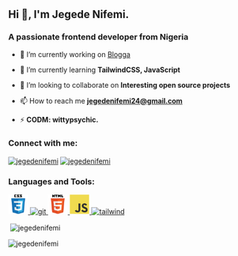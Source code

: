 
<!--
**jegedenifemi/jegedenifemi** is a ✨ _special_ ✨ repository because its `README.md` (this file) appears on your GitHub profile.

Here are some ideas to get you started:

- 🔭 I’m currently working on ...
- 🌱 I’m currently learning ...
- 👯 I’m looking to collaborate on ...
- 🤔 I’m looking for help with ...
- 💬 Ask me about ...
- 📫 How to reach me: ...
- 😄 Pronouns: ...
- ⚡ Fun fact: ...
-->

<h2 >Hi 👋, I'm Jegede Nifemi.</h2>
<h3 >A passionate frontend developer from Nigeria</h3>

- 🔭 I’m currently working on [Blogga](https://github.com/jegedenifemi/blogga-team6)

- 🌱 I’m currently learning **TailwindCSS, JavaScript**

- 👯 I’m looking to collaborate on **Interesting open source projects**

- 📫 How to reach me **jegedenifemi24@gmail.com**

- ⚡ **CODM: wittypsychic.**

<h3 align="left">Connect with me:</h3>
<p align="left">
<a href="https://twitter.com/jegedenifemi" target="blank"><img align="center" src="https://raw.githubusercontent.com/rahuldkjain/github-profile-readme-generator/master/src/images/icons/Social/twitter.svg" alt="jegedenifemi" height="30" width="40" /></a>
<a href="https://instagram.com/jegedenifemi" target="blank"><img align="center" src="https://raw.githubusercontent.com/rahuldkjain/github-profile-readme-generator/master/src/images/icons/Social/instagram.svg" alt="jegedenifemi" height="30" width="40" /></a>
</p>

<h3 align="left">Languages and Tools:</h3>
<p align="left"> <a href="https://www.w3schools.com/css/" target="_blank" rel="noreferrer"> <img src="https://raw.githubusercontent.com/devicons/devicon/master/icons/css3/css3-original-wordmark.svg" alt="css3" width="40" height="40"/> </a> <a href="https://git-scm.com/" target="_blank" rel="noreferrer"> <img src="https://www.vectorlogo.zone/logos/git-scm/git-scm-icon.svg" alt="git" width="40" height="40"/> </a> <a href="https://www.w3.org/html/" target="_blank" rel="noreferrer"> <img src="https://raw.githubusercontent.com/devicons/devicon/master/icons/html5/html5-original-wordmark.svg" alt="html5" width="40" height="40"/> </a> <a href="https://developer.mozilla.org/en-US/docs/Web/JavaScript" target="_blank" rel="noreferrer"> <img src="https://raw.githubusercontent.com/devicons/devicon/master/icons/javascript/javascript-original.svg" alt="javascript" width="40" height="40"/> </a> <a href="https://tailwindcss.com/" target="_blank" rel="noreferrer"> <img src="https://www.vectorlogo.zone/logos/tailwindcss/tailwindcss-icon.svg" alt="tailwind" width="40" height="40"/> </a> </p>

<p>&nbsp;<img align="center" src="https://github-readme-stats.vercel.app/api?username=jegedenifemi&show_icons=true&locale=en" alt="jegedenifemi" /></p>

<p><img align="center" src="https://github-readme-streak-stats.herokuapp.com/?user=jegedenifemi&" alt="jegedenifemi" /></p>
